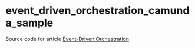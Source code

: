 # event_driven_orchestration_camunda_sample
Source code for article [Event-Driven Orchestration](https://medium.com/p/187858e4031e)
